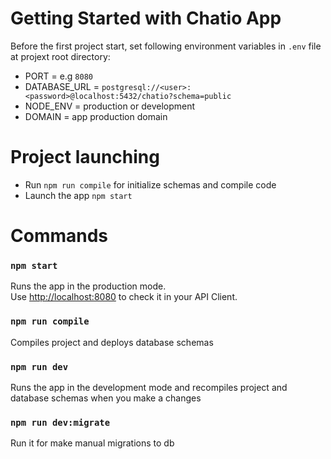 # Getting Started with Chatio App
Before the first project start, set following environment variables in `.env` file at projext root directory:
- PORT = e.g `8080`
- DATABASE_URL = `postgresql://<user>:<password>@localhost:5432/chatio?schema=public`
- NODE_ENV = production or development
- DOMAIN = app production domain

# Project launching
- Run `npm run compile` for initialize schemas and compile code
- Launch the app `npm start`

# Commands
### `npm start`
Runs the app in the production mode.\
Use [http://localhost:8080](http://localhost:8080) to check it in your API Client.

### `npm run compile`
Compiles project and deploys database schemas

### `npm run dev`
Runs the app in the development mode and recompiles project and database schemas when you make a changes

### `npm run dev:migrate`
Run it for make manual migrations to db
